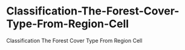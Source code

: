 # Classification-The-Forest-Cover-Type-From-Region-Cell
Classification The Forest Cover Type From Region Cell
